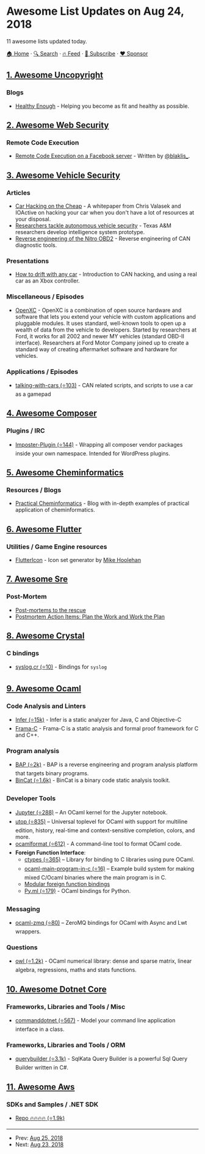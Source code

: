 # Awesome List Updates on Aug 24, 2018

11 awesome lists updated today.

[🏠 Home](/README.md) · [🔍 Search](https://www.trackawesomelist.com/search/) · [🔥 Feed](https://www.trackawesomelist.com/rss.xml) · [📮 Subscribe](https://trackawesomelist.us17.list-manage.com/subscribe?u=d2f0117aa829c83a63ec63c2f&id=36a103854c) · [❤️  Sponsor](https://github.com/sponsors/theowenyoung)



## [1. Awesome Uncopyright](/content/johnjago/awesome-uncopyright/README.md)

### Blogs

*   [Healthy Enough](http://healthyenough.net/) - Helping you become as fit and healthy as possible.

## [2. Awesome Web Security](/content/qazbnm456/awesome-web-security/README.md)

### Remote Code Execution

*   [Remote Code Execution on a Facebook server](https://blog.scrt.ch/2018/08/24/remote-code-execution-on-a-facebook-server/) - Written by [@blaklis\_](https://twitter.com/blaklis_).

## [3. Awesome Vehicle Security](/content/jaredthecoder/awesome-vehicle-security/README.md)

### Articles

*   [Car Hacking on the Cheap](http://www.ioactive.com/pdfs/IOActive_Car_Hacking_Poories.pdf) -  A whitepaper from Chris Valasek and IOActive on hacking your car when you don't have a lot of resources at your disposal.
*   [Researchers tackle autonomous vehicle security](https://phys.org/news/2017-05-tackle-autonomous-vehicle.html) - Texas A\&M researchers develop intelligence system prototype.
*   [Reverse engineering of the Nitro OBD2](https://blog.quarkslab.com/reverse-engineering-of-the-nitro-obd2.html) - Reverse engineering of CAN diagnostic tools.

### Presentations

*   [How to drift with any car](https://www.youtube.com/watch?v=KU7gl1n1tIs) - Introduction to CAN hacking, and using a real car as an Xbox controller.

### Miscellaneous / Episodes

*   [OpenXC](http://openxcplatform.com/hardware.html) - OpenXC is a combination of open source hardware and software that lets you extend your vehicle with custom applications and pluggable modules. It uses standard, well-known tools to open up a wealth of data from the vehicle to developers. Started by researchers at Ford, it works for all 2002 and newer MY vehicles (standard OBD-II interface). Researchers at Ford Motor Company joined up to create a standard way of creating aftermarket software and hardware for vehicles.

### Applications / Episodes

*   [talking-with-cars (⭐103)](https://github.com/P1kachu/talking-with-cars) - CAN related scripts, and scripts to use a car as a gamepad

## [4. Awesome Composer](/content/jakoch/awesome-composer/README.md)

### Plugins / IRC

*   [Imposter-Plugin (⭐144)](https://github.com/typisttech/imposter-plugin) - Wrapping all composer vendor packages inside your own namespace. Intended for WordPress plugins.

## [5. Awesome Cheminformatics](/content/hsiaoyi0504/awesome-cheminformatics/README.md)

### Resources / Blogs

*   [Practical Cheminformatics](http://practicalcheminformatics.blogspot.com/) - Blog with in-depth examples of practical application of cheminformatics.

## [6. Awesome Flutter](/content/Solido/awesome-flutter/README.md)

### Utilities / Game Engine resources

*   [FlutterIcon](http://fluttericon.com/) <!--stargazers:ilikerobots/polyicon--> - Icon set generator by [Mike Hoolehan](https://github.com/ilikerobots)

## [7. Awesome Sre](/content/dastergon/awesome-sre/README.md)

### Post-Mortem

*   [Post-mortems to the rescue](https://increment.com/documentation/post-mortems-to-the-rescue/)
*   [Postmortem Action Items: Plan the Work and Work the Plan](https://ai.google/research/pubs/pub45906)

## [8. Awesome Crystal](/content/veelenga/awesome-crystal/README.md)

### C bindings

*   [syslog.cr (⭐10)](https://github.com/chris-huxtable/syslog.cr) - Bindings for `syslog`

## [9. Awesome Ocaml](/content/ocaml-community/awesome-ocaml/README.md)

### Code Analysis and Linters

*   [Infer (⭐15k)](https://github.com/facebook/infer) - Infer is a static analyzer for Java, C and Objective-C
*   [Frama-C](http://frama-c.com) - Frama-C is a static analysis and formal proof framework for C and C++.

### Program analysis

*   [BAP (⭐2k)](https://github.com/BinaryAnalysisPlatform/bap) - BAP is a reverse engineering and program analysis platform that targets binary programs.
*   [BinCat (⭐1.6k)](https://github.com/airbus-seclab/bincat) - BinCat is a binary code static analysis toolkit.

### Developer Tools

*   [Jupyter (⭐288)](https://github.com/akabe/ocaml-jupyter) – An OCaml kernel for the Jupyter notebook.
*   [utop (⭐835)](https://github.com/ocaml-community/utop) – Universal toplevel for OCaml with support for multiline edition, history, real-time and context-sensitive completion, colors, and more.
*   [ocamlformat (⭐612)](https://github.com/ocaml-ppx/ocamlformat) - A command-line tool to format OCaml code.
*   **Foreign Function Interface**:
    *   [ctypes (⭐365)](https://github.com/ocamllabs/ocaml-ctypes) – Library for binding to C libraries using pure OCaml.
    *   [ocaml-main-program-in-c (⭐16)](https://github.com/johnwhitington/ocaml-main-program-in-c) – Example build system for making mixed C/Ocaml binaries where the main program is in C.
    *   [Modular foreign function bindings](http://openmirage.org/blog/modular-foreign-function-bindings)
    *   [Py.ml (⭐179)](https://github.com/thierry-martinez/pyml) - OCaml bindings for Python.

### Messaging

*   [ocaml-zmq (⭐80)](https://github.com/issuu/ocaml-zmq) – ZeroMQ bindings for OCaml with Async and Lwt wrappers.

### Questions

*   [owl (⭐1.2k)](https://github.com/owlbarn/owl) - OCaml numerical library: dense and sparse matrix, linear algebra, regressions, maths and stats functions.

## [10. Awesome Dotnet Core](/content/thangchung/awesome-dotnet-core/README.md)

### Frameworks, Libraries and Tools / Misc

*   [commanddotnet (⭐567)](https://github.com/bilal-fazlani/commanddotnet) - Model your command line application interface in a class.

### Frameworks, Libraries and Tools / ORM

*   [querybuilder (⭐3.1k)](https://github.com/sqlkata/querybuilder) - SqlKata Query Builder is a powerful Sql Query Builder written in C#.

## [11. Awesome Aws](/content/donnemartin/awesome-aws/README.md)

### SDKs and Samples / .NET SDK

*   [Repo :fire::fire::fire::fire: (⭐1.9k)](https://github.com/aws/aws-sdk-net)

---

- Prev: [Aug 25, 2018](/content/2018/08/25/README.md)
- Next: [Aug 23, 2018](/content/2018/08/23/README.md)